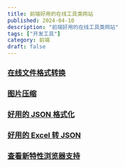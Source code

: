 ```yaml
---
title: 前端好用的在线工具类网站
published: 2024-04-10
description: "前端好用的在线工具类网站"
tags: ["开发工具"]
category: 前端
draft: false
---
```


### [在线文件格式转换](https://onlineconvertfree.com/zh/convert/)
### [图片压缩](https://tinypng.com/)
### [好用的 JSON 格式化](https://www.jsont.run/)
### [好用的 Excel 转 JSON](https://tableconvert.com/zh-cn/excel-to-json)
### [查看新特性浏览器支持](https://caniuse.com/)

